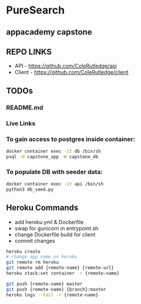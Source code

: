 # PureSearch
## appacademy capstone

## REPO LINKS
  - API - https://github.com/ColeRutledge/api
  - Client - https://github.com/ColeRutledge/client

## TODOs
### README.md
### Live Links



### To gain access to postgres inside container:
```bash
docker container exec -it db /bin/sh
psql -U capstone_app -W capstone_db
```
### To populate DB with seeder data:
```bash
docker container exec -it api /bin/sh
python3 db_seed.py
```


## Heroku Commands
- add heroku.yml & Dockerfile
- swap for gunicorn in entrypoint.sh
- change Dockerfile build for client 
- commit changes

```bash
heroku create
# change app name on heroku
git remote rm heroku
git remote add {remote-name} {remote-url}
heroku stack:set container -r {remote-name}

git push {remote-name} master
git push {remote-name} {branch}:master
heroku logs --tail -r {remote-name}
```
